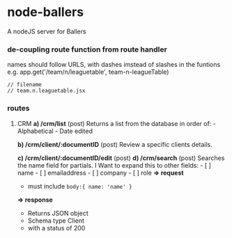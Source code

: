 # node-ballers
A nodeJS server for Ballers

### de-coupling route function from route handler
names should follow URLS, with dashes imstead of slashes in the funtions
e.g.
    app.get('/team/n/leaguetable', team-n-leagueTable)
    
    // filename
    // team.n.leaguetable.jsx



### routes

1. CRM
    **a) /crm/list** (post)
    Returns a list from the database in order of:
        - Alphabetical
        - Date edited

    **b) /crm/client/__:documentID__** (post)
    Review a specific clients details.
    
    
    **c) /crm/client/__:documentID__/edit** (post)
    **d) /crm/search** (post)
    Searches the name field for partials.
    I Want to expand this to other fields:
        - [ ] name
        - [ ] emailaddress
        - [ ] company
        - [ ] role
    **=> request**
    - must include `body:{ name: 'name' }`
    
    
    **=> response**
    - Returns JSON object 
    - Schema type Client 
    - with a status of 200


